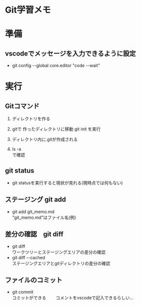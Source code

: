 # Git学習メモ

# 準備  
## vscodeでメッセージを入力できるように設定  
- git config --global core.editor "code --wait"  
# 実行
## Gitコマンド

1. ディレクトリを作る

1. gitで
作ったディレクトリに移動
git init
を実行

1. ディレクトリ内に.gitが作成される

1. ls -a  
で確認


## git status
- git statusを実行すると現状が見れる(現時点では何もない)

## ステージング git add  
-  git add git_memo.md  
"git_memo.md"はファイル名(例)

## 差分の確認　git diff  
- git diff  
ワークツリーとステージングエリアの差分の確認  
- git diff --cached  
ステージングエリアとgitディレクトリの差分の確認

## ファイルのコミット  
- git commit  
コミットができる　　
コメントをvscodeで記入できるらしい…